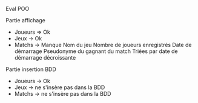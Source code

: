 Eval POO

Partie affichage

- Joueurs => Ok
- Jeux -> Ok
- Matchs -> Manque  Nom du jeu
                    Nombre de joueurs enregistrés
                    Date de démarrage
                    Pseudonyme du gagnant du match
                    Triées par date de démarrage décroissante

Partie insertion BDD

- Joueurs -> Ok
- Jeux -> ne s'insère pas dans la BDD
- Matchs -> ne s'insère pas dans la BDD
